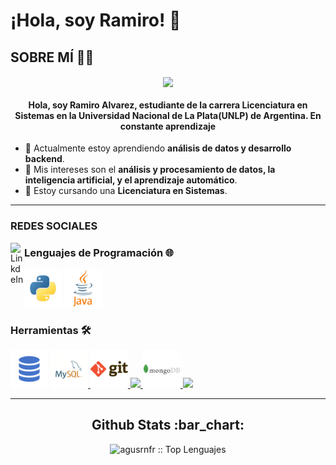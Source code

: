 <h1 align= "left"> ¡Hola, soy Ramiro! 👋</h1>
<h2 align= "left"> SOBRE MÍ 👨‍💻</h2>
<p align="center">
<img align= "center" src = "https://vickyparra31.files.wordpress.com/2015/06/72dc52886e2463c29de9e703dce415e4c292e642495789.gif" />
</p>
<h4 align= "center">   Hola, soy Ramiro Alvarez, estudiante de la carrera Licenciatura en Sistemas en la Universidad Nacional de La Plata(UNLP) de Argentina. En constante aprendizaje </h4>

- 🌱 Actualmente estoy aprendiendo **análisis de datos y desarrollo backend**.
- 🤔 Mis intereses son el **análisis y procesamiento de datos, la inteligencia artificial, y el aprendizaje automático**.
- 💼 Estoy cursando una **Licenciatura en Sistemas**.

---
### REDES SOCIALES
<a href="https://www.linkedin.com/in/mehdimabrouki/">
  <img align="left" alt="LinkdeIn" width="22px" src="https://www.linkedin.com/in/ramiro-alvarez-0a8142284/" />
</a>

### Lenguajes de Programación 🌐

<code><img height="60" src="https://raw.githubusercontent.com/github/explore/80688e429a7d4ef2fca1e82350fe8e3517d3494d/topics/python/python.png"></code>
<code><img height="60" src="https://raw.githubusercontent.com/github/explore/5b3600551e122a3277c2c5368af2ad5725ffa9a1/topics/java/java.png"></code>

### Herramientas 🛠️
<code><img height="60" src="https://raw.githubusercontent.com/github/explore/80688e429a7d4ef2fca1e82350fe8e3517d3494d/topics/sql/sql.png"></code>
<a href="https://www.mysql.com/">
<code><img height="60" src="https://raw.githubusercontent.com/github/explore/80688e429a7d4ef2fca1e82350fe8e3517d3494d/topics/mysql/mysql.png"></code>
</a>
<a href= "https://git-scm.com/">
<code><img height="60" src="https://raw.githubusercontent.com/github/explore/80688e429a7d4ef2fca1e82350fe8e3517d3494d/topics/git/git.png"></code>
</a>
<a href="https://github.com/">
<code><img height="60" src="https://github.githubassets.com/images/modules/logos_page/GitHub-Mark.png"></code>
</a>
<a href="https://www.mongodb.com/es">
<code><img height="60" src="https://raw.githubusercontent.com/github/explore/80688e429a7d4ef2fca1e82350fe8e3517d3494d/topics/mongodb/mongodb.png"></code>
</a>
<a href="https://code.visualstudio.com/">
<code><img heigth="60" src="https://code.visualstudio.com/assets/images/code-stable.png"></code>
</a>

---
<h2 align="center">Github Stats :bar_chart:</h2>

<p align="center" height="100px" ><img src="https://github-readme-stats.vercel.app/api/top-langs/?username=ramialvarez&langs_count=10&theme=dark&layout=compact" alt="agusrnfr :: Top Lenguajes" /></p>

<!--
**ramialvarez/ramialvarez** is a ✨ _special_ ✨ repository because its `README.md` (this file) appears on your GitHub profile.

Here are some ideas to get you started:

- 🔭 I’m currently working on ...
- 🌱 I’m currently learning ...
- 👯 I’m looking to collaborate on ...
- 🤔 Mis intereses son el análisis y procesamiento de datos, la inteligencia artificial, y el aprendizaje automático.
- 💼 Estoy cursando una licenciatura en Ingeniería de Software.
- 💬 Ask me about ...
- 📫 How to reach me: ...
- 😄 Pronouns: ...
- ⚡ Fun fact: ...
-->
